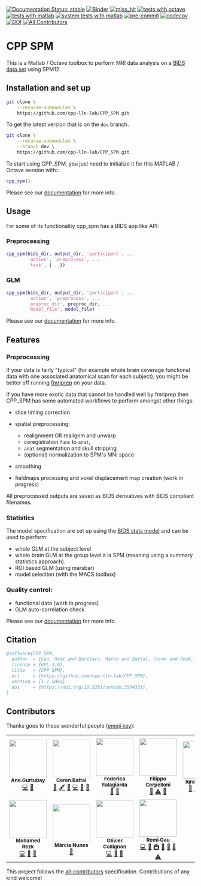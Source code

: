 <!-- markdown-link-check-disable -->

<!-- .. only:: html -->

[![Documentation Status: stable](https://readthedocs.org/projects/cpp_spm/badge/?version=stable)](https://cpp_spm.readthedocs.io/en/stable/?badge=stable)
[![Binder](https://mybinder.org/badge_logo.svg)](https://mybinder.org/v2/gh/cpp-lln-lab/CPP_SPM/dev)
[![miss_hit](https://github.com/cpp-lln-lab/CPP_SPM/actions/workflows/miss_hit.yml/badge.svg)](https://github.com/cpp-lln-lab/CPP_SPM/actions/workflows/miss_hit.yml)
[![tests with octave](https://github.com/cpp-lln-lab/CPP_SPM/actions/workflows/run_tests_octave.yml/badge.svg)](https://github.com/cpp-lln-lab/CPP_SPM/actions/workflows/run_tests_octave.yml)
[![tests with matlab](https://github.com/cpp-lln-lab/CPP_SPM/actions/workflows/run_tests_matlab.yml/badge.svg)](https://github.com/cpp-lln-lab/CPP_SPM/actions/workflows/run_tests_matlab.yml)
[![system tests with matlab](https://github.com/cpp-lln-lab/CPP_SPM/actions/workflows/run_system_tests_matlab.yml/badge.svg)](https://github.com/cpp-lln-lab/CPP_SPM/actions/workflows/run_system_tests_matlab.yml)
[![pre-commit](https://img.shields.io/badge/pre--commit-enabled-brightgreen?logo=pre-commit&logoColor=white)](https://github.com/pre-commit/pre-commit)
[![codecov](https://codecov.io/gh/cpp-lln-lab/CPP_SPM/branch/master/graph/badge.svg?token=8IoRQtbFUV)](https://codecov.io/gh/cpp-lln-lab/CPP_SPM)
[![DOI](https://zenodo.org/badge/DOI/10.5281/zenodo.3554331.svg)](https://doi.org/10.5281/zenodo.3554331)
[![All Contributors](https://img.shields.io/badge/all_contributors-10-orange.svg?style=flat-square)](https://github.com/cpp-lln-lab/CPP_SPM#contributors)

<!-- markdown-link-check-enable -->

# CPP SPM

This is a Matlab / Octave toolbox to perform MRI data analysis on a
[BIDS data set](https://bids.neuroimaging.io/) using SPM12.

## Installation and set up

```bash
git clone \
    --recurse-submodules \
    https://github.com/cpp-lln-lab/CPP_SPM.git
```

To get the latest version that is on the `dev` branch.

```bash
git clone \
    --recurse-submodules \
    --branch dev \
    https://github.com/cpp-lln-lab/CPP_SPM.git
```

To start using CPP_SPM, you just need to initialize it for this MATLAB / Octave
session with::

```matlab
cpp_spm()
```

Please see our
[documentation](https://cpp-spm.readthedocs.io/en/dev/general_information.html)
for more info.

## Usage

For some of its functionality cpp_spm has a BIDS app like API:

### Preprocessing

```matlab
cpp_spm(bids_dir, output_dir, 'participant', ...
        'action', 'preprocess', ...
        'task', {...})
```

### GLM

```matlab
cpp_spm(bids_dir, output_dir, 'participant', ...
        'action', 'preprocess', ...
        'preproc_dir', preproc_dir, ...
        'model_file', model_file)
```

Please see our
[documentation](https://cpp-spm.readthedocs.io/en/dev/bids_app_api.html) for
more info.

## Features

### Preprocessing

If your data is fairly "typical" (for example whole brain coverage functional
data with one associated anatomical scan for each subject), you might be better
off running [fmriprep](https://fmriprep.org/en/stable/) on your data.

If you have more exotic data that cannot be handled well by fmriprep then
CPP_SPM has some automated workflows to perform amongst other things:

-   slice timing correction

-   spatial preprocessing:

    -   realignment OR realignm and unwarp
    -   coregistration `func` to `anat`,
    -   `anat` segmentation and skull stripping
    -   (optional) normalization to SPM's MNI space

-   smoothing

-   fieldmaps processing and voxel displacement map creation (work in progress)

All preprocessed outputs are saved as BIDS derivatives with BIDS compliant
filenames.

### Statistics

The model specification are set up using the
[BIDS stats model](https://bids-standard.github.io/stats-models/) and can be
used to perform:

-   whole GLM at the subject level
-   whole brain GLM at the group level à la SPM (meaning using a summary
    statistics approach).
-   ROI based GLM (using marsbar)
-   model selection (with the MACS toolbox)

### Quality control:

-   functional data (work in progress)
-   GLM auto-correlation check

Please see our
[documentation](https://cpp_spm.readthedocs.io/en/latest/index.html) for more
info.

## Citation

```bibtex
@software{CPP_SPM,
  author  = {Gau, Rémi and Barilari, Marco and Battal, Ceren and Rezk, Mohamed and Collignon, Olivier and Gurtubay, Ane and Falagiarda, Federica and MacLean, Michèle and Cerpelloni, Filippo},
  license = {GPL-3.0},
  title   = {CPP SPM},
  url     = {https://github.com/cpp-lln-lab/CPP_SPM},
  version = {1.1.5dev},
  doi     = {https://doi.org/10.5281/zenodo.3554331},
}
```

## Contributors

Thanks goes to these wonderful people
([emoji key](https://allcontributors.org/docs/en/emoji-key)):

<!-- ALL-CONTRIBUTORS-LIST:START - Do not remove or modify this section -->
<!-- prettier-ignore-start -->
<!-- markdownlint-disable -->
<table>
  <tr>
    <td align="center"><a href="https://github.com/anege"><img src="https://avatars0.githubusercontent.com/u/50317099?v=4?s=100" width="100px;" alt=""/><br /><sub><b>Ane Gurtubay</b></sub></a><br /><a href="https://github.com/cpp-lln-lab/CPP_SPM/commits?author=anege" title="Code">💻</a> <a href="#design-anege" title="Design">🎨</a></td>
    <td align="center"><a href="https://github.com/CerenB"><img src="https://avatars1.githubusercontent.com/u/10451654?v=4?s=100" width="100px;" alt=""/><br /><sub><b>Ceren Battal</b></sub></a><br /><a href="https://github.com/cpp-lln-lab/CPP_SPM/issues?q=author%3ACerenB" title="Bug reports">🐛</a> <a href="#content-CerenB" title="Content">🖋</a> <a href="https://github.com/cpp-lln-lab/CPP_SPM/commits?author=CerenB" title="Documentation">📖</a> <a href="https://github.com/cpp-lln-lab/CPP_SPM/commits?author=CerenB" title="Code">💻</a> <a href="https://github.com/cpp-lln-lab/CPP_SPM/pulls?q=is%3Apr+reviewed-by%3ACerenB" title="Reviewed Pull Requests">👀</a> <a href="#userTesting-CerenB" title="User Testing">📓</a></td>
    <td align="center"><a href="https://github.com/fedefalag"><img src="https://avatars2.githubusercontent.com/u/50373329?v=4?s=100" width="100px;" alt=""/><br /><sub><b>Federica Falagiarda</b></sub></a><br /><a href="https://github.com/cpp-lln-lab/CPP_SPM/issues?q=author%3Afedefalag" title="Bug reports">🐛</a> <a href="#userTesting-fedefalag" title="User Testing">📓</a></td>
    <td align="center"><a href="https://github.com/fcerpe"><img src="https://avatars.githubusercontent.com/u/73432853?v=4?s=100" width="100px;" alt=""/><br /><sub><b>Filippo Cerpelloni</b></sub></a><br /><a href="https://github.com/cpp-lln-lab/CPP_SPM/issues?q=author%3Afcerpe" title="Bug reports">🐛</a> <a href="https://github.com/cpp-lln-lab/CPP_SPM/commits?author=fcerpe" title="Tests">⚠️</a> <a href="#userTesting-fcerpe" title="User Testing">📓</a></td>
    <td align="center"><a href="https://github.com/iqrashahzad14"><img src="https://avatars.githubusercontent.com/u/75671348?v=4?s=100" width="100px;" alt=""/><br /><sub><b>Iqra Shahzad</b></sub></a><br /><a href="https://github.com/cpp-lln-lab/CPP_SPM/issues?q=author%3Aiqrashahzad14" title="Bug reports">🐛</a> <a href="https://github.com/cpp-lln-lab/CPP_SPM/commits?author=iqrashahzad14" title="Documentation">📖</a> <a href="#question-iqrashahzad14" title="Answering Questions">💬</a> <a href="https://github.com/cpp-lln-lab/CPP_SPM/pulls?q=is%3Apr+reviewed-by%3Aiqrashahzad14" title="Reviewed Pull Requests">👀</a> <a href="#userTesting-iqrashahzad14" title="User Testing">📓</a></td>
    <td align="center"><a href="https://github.com/marcobarilari"><img src="https://avatars3.githubusercontent.com/u/38101692?v=4?s=100" width="100px;" alt=""/><br /><sub><b>Marco Barilari</b></sub></a><br /><a href="https://github.com/cpp-lln-lab/CPP_SPM/commits?author=marcobarilari" title="Code">💻</a> <a href="#design-marcobarilari" title="Design">🎨</a> <a href="https://github.com/cpp-lln-lab/CPP_SPM/pulls?q=is%3Apr+reviewed-by%3Amarcobarilari" title="Reviewed Pull Requests">👀</a> <a href="https://github.com/cpp-lln-lab/CPP_SPM/commits?author=marcobarilari" title="Documentation">📖</a> <a href="https://github.com/cpp-lln-lab/CPP_SPM/commits?author=marcobarilari" title="Tests">⚠️</a> <a href="https://github.com/cpp-lln-lab/CPP_SPM/issues?q=author%3Amarcobarilari" title="Bug reports">🐛</a> <a href="#userTesting-marcobarilari" title="User Testing">📓</a></td>
    <td align="center"><a href="https://github.com/mwmaclean"><img src="https://avatars.githubusercontent.com/u/54547865?v=4?s=100" width="100px;" alt=""/><br /><sub><b>Michèle MacLean</b></sub></a><br /><a href="https://github.com/cpp-lln-lab/CPP_SPM/commits?author=mwmaclean" title="Code">💻</a> <a href="#ideas-mwmaclean" title="Ideas, Planning, & Feedback">🤔</a> <a href="#userTesting-mwmaclean" title="User Testing">📓</a></td>
  </tr>
  <tr>
    <td align="center"><a href="https://github.com/mohmdrezk"><img src="https://avatars2.githubusercontent.com/u/9597815?v=4?s=100" width="100px;" alt=""/><br /><sub><b>Mohamed Rezk</b></sub></a><br /><a href="https://github.com/cpp-lln-lab/CPP_SPM/commits?author=mohmdrezk" title="Code">💻</a> <a href="https://github.com/cpp-lln-lab/CPP_SPM/pulls?q=is%3Apr+reviewed-by%3Amohmdrezk" title="Reviewed Pull Requests">👀</a> <a href="#design-mohmdrezk" title="Design">🎨</a></td>
    <td align="center"><a href="https://github.com/mcgnunes"><img src="https://avatars.githubusercontent.com/u/98760858?v=4?s=100" width="100px;" alt=""/><br /><sub><b>Márcia Nunes</b></sub></a><br /><a href="https://github.com/cpp-lln-lab/CPP_SPM/issues?q=author%3Amcgnunes" title="Bug reports">🐛</a></td>
    <td align="center"><a href="https://cpplab.be"><img src="https://avatars0.githubusercontent.com/u/55407947?v=4?s=100" width="100px;" alt=""/><br /><sub><b>Olivier Collignon</b></sub></a><br /><a href="https://github.com/cpp-lln-lab/CPP_SPM/commits?author=OliColli" title="Code">💻</a> <a href="#design-OliColli" title="Design">🎨</a> <a href="https://github.com/cpp-lln-lab/CPP_SPM/commits?author=OliColli" title="Documentation">📖</a></td>
    <td align="center"><a href="https://remi-gau.github.io/"><img src="https://avatars3.githubusercontent.com/u/6961185?v=4?s=100" width="100px;" alt=""/><br /><sub><b>Remi Gau</b></sub></a><br /><a href="https://github.com/cpp-lln-lab/CPP_SPM/commits?author=Remi-Gau" title="Code">💻</a> <a href="https://github.com/cpp-lln-lab/CPP_SPM/commits?author=Remi-Gau" title="Documentation">📖</a> <a href="#infra-Remi-Gau" title="Infrastructure (Hosting, Build-Tools, etc)">🚇</a> <a href="#design-Remi-Gau" title="Design">🎨</a> <a href="https://github.com/cpp-lln-lab/CPP_SPM/pulls?q=is%3Apr+reviewed-by%3ARemi-Gau" title="Reviewed Pull Requests">👀</a> <a href="https://github.com/cpp-lln-lab/CPP_SPM/issues?q=author%3ARemi-Gau" title="Bug reports">🐛</a> <a href="https://github.com/cpp-lln-lab/CPP_SPM/commits?author=Remi-Gau" title="Tests">⚠️</a></td>
  </tr>
</table>

<!-- markdownlint-restore -->
<!-- prettier-ignore-end -->

<!-- ALL-CONTRIBUTORS-LIST:END -->

This project follows the
[all-contributors](https://github.com/all-contributors/all-contributors)
specification. Contributions of any kind welcome!
